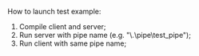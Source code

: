 How to launch test example:
1. Compile client and server;
2. Run server with pipe name (e.g. "\\.\pipe\test_pipe");
3. Run client with same pipe name;
